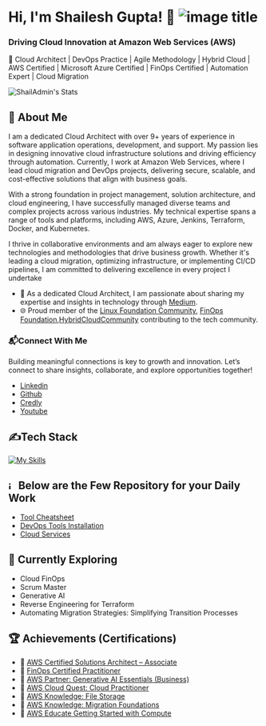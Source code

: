 # Hi, I'm Shailesh Gupta! 👋 ![image title](https://rushter.com/counter.svg)

<h3>Driving Cloud Innovation at Amazon Web Services (AWS)</h3>

🚀 Cloud Architect | DevOps Practice | Agile Methodology | Hybrid Cloud | AWS Certified | Microsoft Azure Certified |  FinOps Certified | Automation Expert | Cloud Migration  

![ShailAdmin's Stats](https://github-readme-stats.vercel.app/api?username=ShailAdmin&theme=vue-dark&show_icons=true&hide_border=true&count_private=true)

## 🚀 About Me

<p>I am a dedicated Cloud Architect with over 9+ years of experience in software application operations, development, and support. My passion lies in designing innovative cloud infrastructure solutions and driving efficiency through automation. Currently, I work at Amazon Web Services, where I lead cloud migration and DevOps projects, delivering secure, scalable, and cost-effective solutions that align with business goals.

With a strong foundation in project management, solution architecture, and cloud engineering, I have successfully managed diverse teams and complex projects across various industries. My technical expertise spans a range of tools and platforms, including AWS, Azure, Jenkins, Terraform, Docker, and Kubernetes.

I thrive in collaborative environments and am always eager to explore new technologies and methodologies that drive business growth. Whether it's leading a cloud migration, optimizing infrastructure, or implementing CI/CD pipelines, I am committed to delivering excellence in every project I undertake</p>

- 📝 As a dedicated Cloud Architect, I am passionate about sharing my expertise and insights in technology through [Medium](https://medium.com/@shailesh.gupta.ext).
- 🌐 Proud member of the [Linux Foundation Community](https://community.linuxfoundation.org/), [FinOps Foundation](https://www.finops.org/join/),[HybridCloudCommunity](#) contributing to the tech community.

### 📬Connect With Me
  Building meaningful connections is key to growth and innovation. Let’s connect to share insights, collaborate, and explore opportunities together!
  
- [Linkedin](https://www.linkedin.com/in/shailesh74)
- [Github](https://github.com/ShailAdmin)
- [Credly](https://www.credly.com/users/shaileshgupta.74)
- [Youtube](https://www.youtube.com/@hybridcloudcommunity)

## ✍️Tech Stack
[![My Skills](https://skillicons.dev/icons?i=aws,azure,linux,redhat,ubuntu,debian,windows,git,github,bitbucket,gitlab,maven,jenkins,docker,kubernetes,terraform,ansible,elasticsearch,grafana,ai,nginx,bash,py,vscode,wordpress)](https://skillicons.dev)

## <img width="15" alt="images" src="https://github.com/ShailAdmin/ShailAdmin/assets/73438626/31916ea7-80c5-4fd1-a4b1-8d0d4cae567b">    Below are the Few Repository for your Daily Work
- [Tool Cheatsheet](https://github.com/ShailAdmin/CheatSheet)
- [DevOps Tools Installation](https://github.com/ShailAdmin/DevOps-Installation)
- [Cloud Services](https://github.com/ShailAdmin/Cloud_Architect)

## 🌱 Currently Exploring

  - Cloud FinOps
  - Scrum Master
  - Generative AI
  - Reverse Engineering for Terraform
  - Automating Migration Strategies: Simplifying Transition Processes


 ## 🏆 Achievements (Certifications) 

- 🌟 [AWS Certified Solutions Architect – Associate](https://www.credly.com/badges/ece99f42-f526-4763-b4d8-a38171c258d5/public_url)
- 🌟 [FinOps Certified Practitioner](https://www.credly.com/badges/f8265be0-cea1-4843-8e75-9d4503817c7d/public_url)
- 🌟 [AWS Partner: Generative AI Essentials (Business)](https://www.credly.com/badges/34f8657f-a29e-4e3a-a87b-6998c0a11ecb/public_url)
- 🌟 [AWS Cloud Quest: Cloud Practitioner](https://www.credly.com/badges/e14ea744-6673-4938-90c3-88b1c89f56c0/public_url)
- 🌟 [AWS Knowledge: File Storage](https://www.credly.com/badges/e3d60348-e004-4280-a3fa-d8642241c66b/public_url)
- 🌟 [AWS Knowledge: Migration Foundations](https://www.credly.com/badges/14d96cc9-d16c-4261-8baa-f21af81a719e/public_url)
- 🌟 [AWS Educate Getting Started with Compute](https://www.credly.com/badges/99cc47fe-1baf-496e-b29e-4dda4fcf54cd/public_url)
  
